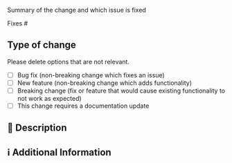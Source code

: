 Summary of the change and which issue is fixed

Fixes #  <!-- Issue # here -->

## Type of change

Please delete options that are not relevant.

- [ ] Bug fix (non-breaking change which fixes an issue)
- [ ] New feature (non-breaking change which adds functionality)
- [ ] Breaking change (fix or feature that would cause existing functionality to not work as expected)
- [ ] This change requires a documentation update

<!-- 
Thanks for creating this pull request 🤗
Please make sure that the pull request is limited to one type (docs, feature, etc.) and keep it small. You can open multiple PRs instead of opening a huge one.
-->

## 📑 Description
<!-- Add a brief description of the PR -->

<!-- You can also choose to add a list of changes and if they have been completed or not by using the markdown to-do list syntax
- [ ] Not Completed
- [x] Completed
-->

## ℹ Additional Information
<!-- Any additional information like breaking changes, dependencies added, screenshots, comparisons between new and old behavior, etc. -->
